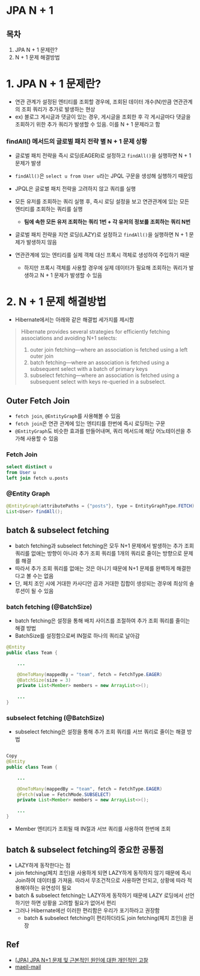 # JPA N + 1

## 목차
1. JPA N + 1 문제란?
2. N + 1 문제 해결방법


# 1. JPA N + 1 문제란?
- 연관 관계가 설정된 엔티티를 조회할 경우에, 조회된 데이터 개수(N)만큼 연관관계의 조회 쿼리가 추가로 발생하는 현상
- ex) 블로그 게시글과 댓글이 있는 경우, 게시글을 조회한 후 각 게시글마다 댓글을 조회하기 위한 추가 쿼리가 발생할 수 있음. 이를 N + 1 문제라고 함

### findAll() 메서드의 글로벌 패치 전략 별 N + 1 문제 상황
- 글로벌 패치 전략을 즉시 로딩(EAGER)로 설정하고 `findAll()`을 실행하면 N + 1 문제가 발생
- `findAll()`은 `select u from User u`라는 JPQL 구문을 생성해 실행하기 때문임
- JPQL은 글로벌 패치 전략을 고려하지 않고 쿼리를 실행
- 모든 유저를 조회하는 쿼리 실행 후, 즉시 로딩 설정을 보고 연관관계에 있는 모든 엔티티를 조회하는 쿼리를 실행
  - **팀에 속한 모든 유저 조회하는 쿼리 1번 + 각 유저의 정보를 조회하는 쿼리 N번**

- 글로벌 패치 전략을 지연 로딩(LAZY)로 설정하고 `findAll()`을 실행하면 N + 1 문제가 발생하지 않음
- 연관관계에 있는 엔티리를 실제 객체 대신 프록시 객체로 생성하여 주입하기 때문
  - 하지만 프록시 객체를 사용할 경우에 실제 데이터가 필요해 조회하는 쿼리가 발생하고 N + 1 문제가 발생할 수 있음

# 2. N + 1 문제 해결방법
- Hibernate에서는 아래와 같은 해결법 세가지를 제시함
  

>Hibernate provides several strategies for efficiently fetching associations and avoiding N+1 selects:
>1. outer join fetching—where an association is fetched using a left outer join
>2. batch fetching—where an association is fetched using a subsequent select with a batch of primary keys
>3. subselect fetching—where an association is fetched using a subsequent select with keys re-queried in a subselect.



## Outer Fetch Join
- `fetch join`, `@EntityGraph`를 사용해볼 수 있음
- `fetch join`은 연관 관계에 있는 엔티티를 한번에 즉시 로딩하는 구문
- `@EntityGraph`도 비슷한 효과를 만들어내며, 쿼리 메서드에 해당 어노테이션을 추가해 사용할 수 있음


### Fetch Join
```sql
select distinct u
from User u
left join fetch u.posts
```

### @Entity Graph
```java
@EntityGraph(attributePaths = {"posts"}, type = EntityGraphType.FETCH)
List<User> findAll();
```

## batch & subselect fetching
- batch fetching과 subselect fetching은 모두 N+1 문제에서 발생하는 추가 조회 쿼리를 없애는 방향이 아니라 추가 조회 쿼리를 1개의 쿼리로 줄이는 방향으로 문제를 해결
- 따라서 추가 조회 쿼리를 없애는 것은 아니기 때문에 N+1 문제를 완벽하게 해결한다고 볼 수는 없음
- 단, 페치 조인 시에 거대한 카사디안 곱과 거대한 집합이 생성되는 경우에 최상의 솔루션이 될 수 있음

### batch fetching (@BatchSize)
- batch fetching은 설정을 통해 배치 사이즈를 조절하여 추가 조회 쿼리를 줄이는 해결 방법
- BatchSize를 설정함으로써 IN절로 하나의 쿼리로 날아감

```java
@Entity
public class Team {

    ...

    @OneToMany(mappedBy = "team", fetch = FetchType.EAGER)
    @BatchSize(size = 3)
    private List<Member> members = new ArrayList<>();
	
    ...
}
```

### subselect fetching (@BatchSize)
- subselect fetching은 설정을 통해 추가 조회 쿼리를 서브 쿼리로 줄이는 해결 방법

```java

Copy
@Entity
public class Team {

    ...

    @OneToMany(mappedBy = "team", fetch = FetchType.EAGER)
    @Fetch(value = FetchMode.SUBSELECT)
    private List<Member> members = new ArrayList<>();

    ...
}
```
- Member 엔티티가 조회될 때 IN절과 서브 쿼리를 사용하여 한번에 조회

## batch & subselect fetching의 중요한 공통점
- LAZY하게 동작한다는 점
- join fetching(페치 조인)을 사용하게 되면 LAZY하게 동작하지 않기 때문에 즉시 Join하여 데이터를 가져옴. 따라서 무조건적으로 사용하면 안되고, 상황에 따라 적용해야하는 유연성이 필요
- batch & subselect fetching는 LAZY하게 동작하기 때문에 LAZY 로딩에서 선언하기만 하면 상황을 고려할 필요가 없어서 편리
- 그러나 Hibernate에선 이러한 편리함은 우리가 포기하라고 권장함
  - batch & subselect fetching이 편리하더라도 join fetching(페치 조인)을 권장

## Ref
- [[JPA] JPA N+1 문제 및 근본적인 원인에 대한 개인적인 고찰](https://ksh-coding.tistory.com/146#3-1.%20outer%20join%20fetching%C2%A0-1)
- [maeil-mail](https://www.maeil-mail.kr/question/49)
